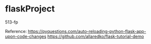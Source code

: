 # flaskProject
513-fp



Reference: 
https://pyquestions.com/auto-reloading-python-flask-app-upon-code-changes
https://github.com/allaredko/flask-tutorial-demo
